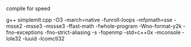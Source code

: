 compile for speed

g++ simplemlt.cpp -O3 -march=native -funroll-loops -mfpmath=sse -msse2 -msse3 -mssse3  -ffast-math -fwhole-program -Wno-format-y2k  -fno-exceptions -fno-strict-aliasing -s -fopenmp -std=c++0x -mconsole -lole32 -luuid -lcomctl32
